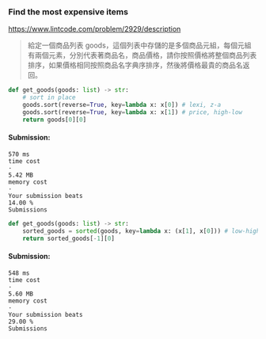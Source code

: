 ### Find the most expensive items
https://www.lintcode.com/problem/2929/description
>給定一個商品列表 goods，這個列表中存儲的是多個商品元組，每個元組有兩個元素，分別代表著商品名，商品價格，請你按照價格將整個商品列表排序，如果價格相同按照商品名字典序排序，然後將價格最貴的商品名返回。
```python
def get_goods(goods: list) -> str:
    # sort in place
    goods.sort(reverse=True, key=lambda x: x[0]) # lexi, z-a
    goods.sort(reverse=True, key=lambda x: x[1]) # price, high-low
    return goods[0][0]
```
#### Submission:
```
570 ms
time cost
·
5.42 MB
memory cost
·
Your submission beats
14.00 %
Submissions
```
```python
def get_goods(goods: list) -> str:
    sorted_goods = sorted(goods, key=lambda x: (x[1], x[0])) # low-high, a-z
    return sorted_goods[-1][0]
```
#### Submission:
```
548 ms
time cost
·
5.60 MB
memory cost
·
Your submission beats
29.00 %
Submissions
```

